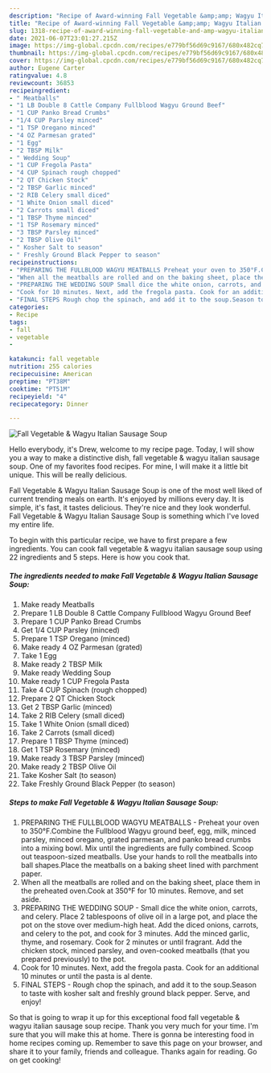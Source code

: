 ```yaml
---
description: "Recipe of Award-winning Fall Vegetable &amp;amp; Wagyu Italian Sausage Soup"
title: "Recipe of Award-winning Fall Vegetable &amp;amp; Wagyu Italian Sausage Soup"
slug: 1318-recipe-of-award-winning-fall-vegetable-and-amp-wagyu-italian-sausage-soup
date: 2021-06-07T23:01:27.215Z
image: https://img-global.cpcdn.com/recipes/e779bf56d69c9167/680x482cq70/fall-vegetable-wagyu-italian-sausage-soup-recipe-main-photo.jpg
thumbnail: https://img-global.cpcdn.com/recipes/e779bf56d69c9167/680x482cq70/fall-vegetable-wagyu-italian-sausage-soup-recipe-main-photo.jpg
cover: https://img-global.cpcdn.com/recipes/e779bf56d69c9167/680x482cq70/fall-vegetable-wagyu-italian-sausage-soup-recipe-main-photo.jpg
author: Eugene Carter
ratingvalue: 4.8
reviewcount: 36853
recipeingredient:
- " Meatballs"
- "1 LB Double 8 Cattle Company Fullblood Wagyu Ground Beef"
- "1 CUP Panko Bread Crumbs"
- "1/4 CUP Parsley minced"
- "1 TSP Oregano minced"
- "4 OZ Parmesan grated"
- "1 Egg"
- "2 TBSP Milk"
- " Wedding Soup"
- "1 CUP Fregola Pasta"
- "4 CUP Spinach rough chopped"
- "2 QT Chicken Stock"
- "2 TBSP Garlic minced"
- "2 RIB Celery small diced"
- "1 White Onion small diced"
- "2 Carrots small diced"
- "1 TBSP Thyme minced"
- "1 TSP Rosemary minced"
- "3 TBSP Parsley minced"
- "2 TBSP Olive Oil"
- " Kosher Salt to season"
- " Freshly Ground Black Pepper to season"
recipeinstructions:
- "PREPARING THE FULLBLOOD WAGYU MEATBALLS Preheat your oven to 350°F.Combine the Fullblood Wagyu ground beef, egg, milk, minced parsley, minced oregano, grated parmesan, and panko bread crumbs into a mixing bowl. Mix until the ingredients are fully combined. Scoop out teaspoon-sized meatballs. Use your hands to roll the meatballs into ball shapes.Place the meatballs on a baking sheet lined with parchment paper."
- "When all the meatballs are rolled and on the baking sheet, place them in the preheated oven.Cook at 350°F for 10 minutes. Remove, and set aside."
- "PREPARING THE WEDDING SOUP Small dice the white onion, carrots, and celery. Place 2 tablespoons of olive oil in a large pot, and place the pot on the stove over medium-high heat. Add the diced onions, carrots, and celery to the pot, and cook for 3 minutes. Add the minced garlic, thyme, and rosemary. Cook for 2 minutes or until fragrant. Add the chicken stock, minced parsley, and oven-cooked meatballs (that you prepared previously) to the pot."
- "Cook for 10 minutes. Next, add the fregola pasta. Cook for an additional 10 minutes or until the pasta is al dente."
- "FINAL STEPS Rough chop the spinach, and add it to the soup.Season to taste with kosher salt and freshly ground black pepper. Serve, and enjoy!"
categories:
- Recipe
tags:
- fall
- vegetable
- 

katakunci: fall vegetable  
nutrition: 255 calories
recipecuisine: American
preptime: "PT38M"
cooktime: "PT51M"
recipeyield: "4"
recipecategory: Dinner

---
```



![Fall Vegetable &amp; Wagyu Italian Sausage Soup](https://img-global.cpcdn.com/recipes/e779bf56d69c9167/680x482cq70/fall-vegetable-wagyu-italian-sausage-soup-recipe-main-photo.jpg)

Hello everybody, it's Drew, welcome to my recipe page. Today, I will show you a way to make a distinctive dish, fall vegetable &amp; wagyu italian sausage soup. One of my favorites food recipes. For mine, I will make it a little bit unique. This will be really delicious.

Fall Vegetable &amp; Wagyu Italian Sausage Soup is one of the most well liked of current trending meals on earth. It's enjoyed by millions every day. It is simple, it's fast, it tastes delicious. They're nice and they look wonderful. Fall Vegetable &amp; Wagyu Italian Sausage Soup is something which I've loved my entire life.




To begin with this particular recipe, we have to first prepare a few ingredients. You can cook fall vegetable &amp; wagyu italian sausage soup using 22 ingredients and 5 steps. Here is how you cook that.

<!--inarticleads1-->

##### The ingredients needed to make Fall Vegetable &amp; Wagyu Italian Sausage Soup:

1. Make ready  Meatballs
1. Prepare 1 LB Double 8 Cattle Company Fullblood Wagyu Ground Beef
1. Prepare 1 CUP Panko Bread Crumbs
1. Get 1/4 CUP Parsley (minced)
1. Prepare 1 TSP Oregano (minced)
1. Make ready 4 OZ Parmesan (grated)
1. Take 1 Egg
1. Make ready 2 TBSP Milk
1. Make ready  Wedding Soup
1. Make ready 1 CUP Fregola Pasta
1. Take 4 CUP Spinach (rough chopped)
1. Prepare 2 QT Chicken Stock
1. Get 2 TBSP Garlic (minced)
1. Take 2 RIB Celery (small diced)
1. Take 1 White Onion (small diced)
1. Take 2 Carrots (small diced)
1. Prepare 1 TBSP Thyme (minced)
1. Get 1 TSP Rosemary (minced)
1. Make ready 3 TBSP Parsley (minced)
1. Make ready 2 TBSP Olive Oil
1. Take  Kosher Salt (to season)
1. Take  Freshly Ground Black Pepper (to season)




<!--inarticleads2-->

##### Steps to make Fall Vegetable &amp; Wagyu Italian Sausage Soup:

1. PREPARING THE FULLBLOOD WAGYU MEATBALLS - Preheat your oven to 350°F.Combine the Fullblood Wagyu ground beef, egg, milk, minced parsley, minced oregano, grated parmesan, and panko bread crumbs into a mixing bowl. Mix until the ingredients are fully combined. Scoop out teaspoon-sized meatballs. Use your hands to roll the meatballs into ball shapes.Place the meatballs on a baking sheet lined with parchment paper.
1. When all the meatballs are rolled and on the baking sheet, place them in the preheated oven.Cook at 350°F for 10 minutes. Remove, and set aside.
1. PREPARING THE WEDDING SOUP - Small dice the white onion, carrots, and celery. Place 2 tablespoons of olive oil in a large pot, and place the pot on the stove over medium-high heat. Add the diced onions, carrots, and celery to the pot, and cook for 3 minutes. Add the minced garlic, thyme, and rosemary. Cook for 2 minutes or until fragrant. Add the chicken stock, minced parsley, and oven-cooked meatballs (that you prepared previously) to the pot.
1. Cook for 10 minutes. Next, add the fregola pasta. Cook for an additional 10 minutes or until the pasta is al dente.
1. FINAL STEPS - Rough chop the spinach, and add it to the soup.Season to taste with kosher salt and freshly ground black pepper. Serve, and enjoy!




So that is going to wrap it up for this exceptional food fall vegetable &amp; wagyu italian sausage soup recipe. Thank you very much for your time. I'm sure that you will make this at home. There is gonna be interesting food in home recipes coming up. Remember to save this page on your browser, and share it to your family, friends and colleague. Thanks again for reading. Go on get cooking!
